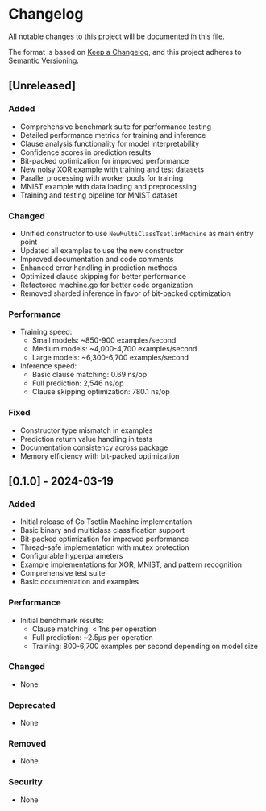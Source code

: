 # Changelog

All notable changes to this project will be documented in this file.

The format is based on [Keep a Changelog](https://keepachangelog.com/en/1.0.0/),
and this project adheres to [Semantic Versioning](https://semver.org/spec/v2.0.0.html).

## [Unreleased]

### Added
- Comprehensive benchmark suite for performance testing
- Detailed performance metrics for training and inference
- Clause analysis functionality for model interpretability
- Confidence scores in prediction results
- Bit-packed optimization for improved performance
- New noisy XOR example with training and test datasets
- Parallel processing with worker pools for training
- MNIST example with data loading and preprocessing
- Training and testing pipeline for MNIST dataset

### Changed
- Unified constructor to use `NewMultiClassTsetlinMachine` as main entry point
- Updated all examples to use the new constructor
- Improved documentation and code comments
- Enhanced error handling in prediction methods
- Optimized clause skipping for better performance
- Refactored machine.go for better code organization
- Removed sharded inference in favor of bit-packed optimization

### Performance
- Training speed:
  - Small models: ~850-900 examples/second
  - Medium models: ~4,000-4,700 examples/second
  - Large models: ~6,300-6,700 examples/second
- Inference speed:
  - Basic clause matching: 0.69 ns/op
  - Full prediction: 2,546 ns/op
  - Clause skipping optimization: 780.1 ns/op

### Fixed
- Constructor type mismatch in examples
- Prediction return value handling in tests
- Documentation consistency across package
- Memory efficiency with bit-packed optimization

## [0.1.0] - 2024-03-19

### Added
- Initial release of Go Tsetlin Machine implementation
- Basic binary and multiclass classification support
- Bit-packed optimization for improved performance
- Thread-safe implementation with mutex protection
- Configurable hyperparameters
- Example implementations for XOR, MNIST, and pattern recognition
- Comprehensive test suite
- Basic documentation and examples

### Performance
- Initial benchmark results:
  - Clause matching: < 1ns per operation
  - Full prediction: ~2.5µs per operation
  - Training: 800-6,700 examples per second depending on model size

### Changed
- None

### Deprecated
- None

### Removed
- None

### Security
- None 